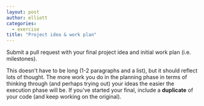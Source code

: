 ```yaml
---
layout: post
author: elliott
categories:
  - exercise
title: "Project idea & work plan"
---
```


Submit a pull request with your final project idea and initial work plan (i.e. milestones).

This doesn't have to be long (1-2 paragraphs and a list), but it should reflect lots of thought. The
more work you do in the planning phase in terms of thinking through (and perhaps trying out) your ideas
the easier the execution phase will be.  If you've started your final, include a **duplicate** of your code (and keep working on the original).